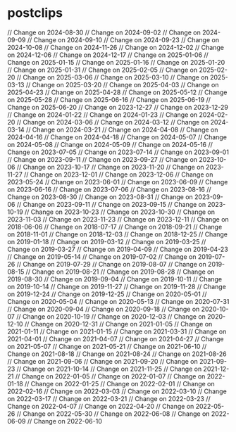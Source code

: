 # postclips
// Change on 2024-08-30
// Change on 2024-09-02
// Change on 2024-09-09
// Change on 2024-09-10
// Change on 2024-09-23
// Change on 2024-10-08
// Change on 2024-11-26
// Change on 2024-12-02
// Change on 2024-12-06
// Change on 2024-12-17
// Change on 2025-01-06
// Change on 2025-01-15
// Change on 2025-01-16
// Change on 2025-01-20
// Change on 2025-01-31
// Change on 2025-02-05
// Change on 2025-02-20
// Change on 2025-03-06
// Change on 2025-03-10
// Change on 2025-03-13
// Change on 2025-03-20
// Change on 2025-04-03
// Change on 2025-04-23
// Change on 2025-04-28
// Change on 2025-05-12
// Change on 2025-05-28
// Change on 2025-06-16
// Change on 2025-06-19
// Change on 2025-06-20
// Change on 2023-12-27
// Change on 2023-12-29
// Change on 2024-01-22
// Change on 2024-01-23
// Change on 2024-02-20
// Change on 2024-03-06
// Change on 2024-03-12
// Change on 2024-03-14
// Change on 2024-03-21
// Change on 2024-04-08
// Change on 2024-04-16
// Change on 2024-04-18
// Change on 2024-05-07
// Change on 2024-05-08
// Change on 2024-05-09
// Change on 2024-05-16
// Change on 2023-07-05
// Change on 2023-07-14
// Change on 2023-09-01
// Change on 2023-09-11
// Change on 2023-09-27
// Change on 2023-10-06
// Change on 2023-10-17
// Change on 2023-11-20
// Change on 2023-11-27
// Change on 2023-12-01
// Change on 2023-12-06
// Change on 2023-05-24
// Change on 2023-06-01
// Change on 2023-06-09
// Change on 2023-06-16
// Change on 2023-07-06
// Change on 2023-08-16
// Change on 2023-08-30
// Change on 2023-08-31
// Change on 2023-09-06
// Change on 2023-09-11
// Change on 2023-09-15
// Change on 2023-10-19
// Change on 2023-10-23
// Change on 2023-10-30
// Change on 2023-11-03
// Change on 2023-11-23
// Change on 2023-12-11
// Change on 2018-06-06
// Change on 2018-07-17
// Change on 2018-09-21
// Change on 2018-11-01
// Change on 2018-12-03
// Change on 2018-12-25
// Change on 2019-01-18
// Change on 2019-03-12
// Change on 2019-03-25
// Change on 2019-03-27
// Change on 2019-04-09
// Change on 2019-04-23
// Change on 2019-05-14
// Change on 2019-07-02
// Change on 2019-07-26
// Change on 2019-07-29
// Change on 2019-08-07
// Change on 2019-08-15
// Change on 2019-08-21
// Change on 2019-08-28
// Change on 2019-08-30
// Change on 2019-09-04
// Change on 2019-10-11
// Change on 2019-10-14
// Change on 2019-11-27
// Change on 2019-11-28
// Change on 2019-12-24
// Change on 2019-12-25
// Change on 2020-05-01
// Change on 2020-05-04
// Change on 2020-05-13
// Change on 2020-07-31
// Change on 2020-09-04
// Change on 2020-09-18
// Change on 2020-10-07
// Change on 2020-10-19
// Change on 2020-12-03
// Change on 2020-12-10
// Change on 2020-12-31
// Change on 2021-01-05
// Change on 2021-01-11
// Change on 2021-01-15
// Change on 2021-03-31
// Change on 2021-04-01
// Change on 2021-04-07
// Change on 2021-04-27
// Change on 2021-05-07
// Change on 2021-05-21
// Change on 2021-06-10
// Change on 2021-08-18
// Change on 2021-08-24
// Change on 2021-08-26
// Change on 2021-09-06
// Change on 2021-09-20
// Change on 2021-09-23
// Change on 2021-10-14
// Change on 2021-11-25
// Change on 2021-12-21
// Change on 2022-01-05
// Change on 2022-01-07
// Change on 2022-01-18
// Change on 2022-01-25
// Change on 2022-02-01
// Change on 2022-02-16
// Change on 2022-03-03
// Change on 2022-03-10
// Change on 2022-03-17
// Change on 2022-03-21
// Change on 2022-03-23
// Change on 2022-04-07
// Change on 2022-04-20
// Change on 2022-05-26
// Change on 2022-05-30
// Change on 2022-06-08
// Change on 2022-06-09
// Change on 2022-06-10
